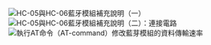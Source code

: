 ![HC-05與HC-06藍牙模組補充說明（一）](https://swf.com.tw/?p=693)
![HC-05與HC-06藍牙模組補充說明（二）：連接電路](https://swf.com.tw/?p=705)
![執行AT命令（AT-command）修改藍芽模組的資料傳輸速率](https://swf.com.tw/?p=693)
